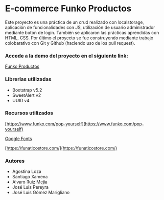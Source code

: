 # E-commerce Funko Productos

Este proyecto es una práctica de un crud realizado con localstorage, aplicación de funcionalidades con JS, utilización de usuario administrador mediante botón de login.
También se aplicaron las prácticas aprendidas con HTML, CSS.
Por último el proyecto se fue construyendo mediante trabajo colobarativo con Git y Github (haciendo uso de los pull request).

### Accede a la demo del proyecto en el siguiente link:

[Funko Productos](url....)

### Librerias utilizadas

- Bootstrap v5.2
- SweetAlert v2
- UUID v4

### Recursos utilizados

[https://www.funko.com/pop-yourself](https://www.funko.com/pop-yourself)

[Google Fonts](https://fonts.google.com/specimen/Teko?preview.size=64&preview.layout=row)

[https://funaticostore.com/](https://funaticostore.com/)

### Autores

- Agostina Loza 
- Santiago Xamena
- Alvaro Ruiz Mejia
- José Luis Pereyra
- José Luis Gómez Marigliano




